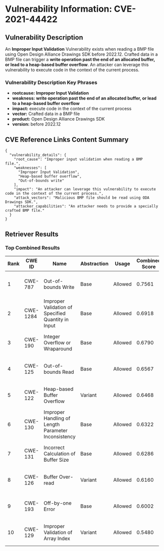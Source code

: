 # Vulnerability Information: CVE-2021-44422

## Vulnerability Description
An **Improper Input Validation** Vulnerability exists when reading a BMP file using Open Design Alliance Drawings SDK before 2022.12. Crafted data in a BMP file can trigger a **write operation past the end of an allocated buffer, or lead to a heap-based buffer overflow**. An attacker can leverage this vulnerability to execute code in the context of the current process.

### Vulnerability Description Key Phrases
- **rootcause:** **Improper Input Validation**
- **weakness:** **write operation past the end of an allocated buffer, or lead to a heap-based buffer overflow**
- **impact:** execute code in the context of the current process
- **vector:** Crafted data in a BMP file
- **product:** Open Design Alliance Drawings SDK
- **version:** before 2022.12

## CVE Reference Links Content Summary
```
{
  "vulnerability_details": {
    "root_cause": "Improper input validation when reading a BMP file.",
    "weaknesses": [
      "Improper Input Validation",
      "Heap-based buffer overflow",
	  "Out-of-bounds write"
    ],
    "impact": "An attacker can leverage this vulnerability to execute code in the context of the current process.",
    "attack_vectors": "Malicious BMP file should be read using ODA Drawings SDK.",
    "attacker_capabilities": "An attacker needs to provide a specially crafted BMP file."
  }
}
```

## Retriever Results

### Top Combined Results

| Rank | CWE ID | Name | Abstraction | Usage | Combined Score | Retrievers | Individual Scores |
|------|--------|------|-------------|-------|---------------|------------|-------------------|
| 1 | CWE-787 | Out-of-bounds Write | Base | Allowed | 0.7561 | sparse, graph | sparse: 0.770, graph: 0.882 |
| 2 | CWE-1284 | Improper Validation of Specified Quantity in Input | Base | Allowed | 0.6918 | sparse, graph | sparse: 0.689, graph: 0.832 |
| 3 | CWE-190 | Integer Overflow or Wraparound | Base | Allowed | 0.6790 | sparse, graph | sparse: 0.729, graph: 0.732 |
| 4 | CWE-125 | Out-of-bounds Read | Base | Allowed | 0.6567 | dense, sparse | dense: 0.534, sparse: 0.681 |
| 5 | CWE-122 | Heap-based Buffer Overflow | Variant | Allowed | 0.6468 | dense, sparse | dense: 0.527, sparse: 0.764 |
| 6 | CWE-130 | Improper Handling of Length Parameter Inconsistency | Base | Allowed | 0.6322 | sparse, graph | sparse: 0.612, graph: 0.789 |
| 7 | CWE-131 | Incorrect Calculation of Buffer Size | Base | Allowed | 0.6286 | dense, sparse | dense: 0.528, sparse: 0.637 |
| 8 | CWE-126 | Buffer Over-read | Variant | Allowed | 0.6160 | dense, sparse | dense: 0.552, sparse: 0.684 |
| 9 | CWE-193 | Off-by-one Error | Base | Allowed | 0.6002 | sparse, graph | sparse: 0.655, graph: 0.631 |
| 10 | CWE-129 | Improper Validation of Array Index | Variant | Allowed | 0.5480 | dense, sparse | dense: 0.534, sparse: 0.571 |

